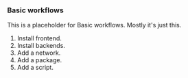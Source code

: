 ### Basic workflows

This is a placeholder for Basic workflows. Mostly it's just this.

1. Install frontend.
2. Install backends.
3. Add a network.
4. Add a package.
5. Add a script.
